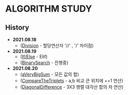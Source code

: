 # ALGORITHM STUDY

## History

- __2021.08.18__
  + ([Division](https://github.com/dahoonchoi/algorithm_study/blob/main/hackerrank/prct_division.py) - 할당연산자 '//' , '/' 차이점)
- __2021.08.19__ 
  + ([If/Else](https://github.com/dahoonchoi/algorithm_study/blob/main/hackerrank/prct_ifelse.py) - Elif)
  + ([BinarySearch](https://github.com/dahoonchoi/algorithm_study/blob/main/programmers/prct_binarysearch.py) - 진행중)
- __2021.08.20__
  + ([aVeryBigSum](https://github.com/dahoonchoi/algorithm_study/blob/main/hackerrank/averybigsum.py) - 모든 값의 합)
  + ([CompareTheTriplets](https://github.com/dahoonchoi/algorithm_study/blob/main/hackerrank/compare_the_triplets.py) - a,b 비교 큰 위치에 +=1 연산)
  + ([DiagonalDifference](https://github.com/dahoonchoi/algorithm_study/blob/main/hackerrank/diagonal_difference.py) - 3X3 행렬 대각선 합의 차 연산)
